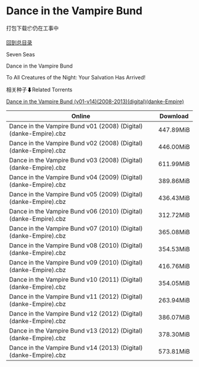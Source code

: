 # Dance in the Vampire Bund

打包下载📦仍在工事中

[回到总目录](/Catalogs.md)

Seven Seas

Dance in the Vampire Bund

To All Creatures of the Night: Your Salvation Has Arrived!





相关种子⬇Related Torrents

[Dance in the Vampire Bund (v01-v14)(2008-2013)(digital)(danke-Empire)](https://github.com/alicewish/markdown/blob/master/torrent/Dance-in-the-Vampire-Bund--v01-v14--2008-2013--digital--danke-Empire.md)

Online | Download
--- | ---
Dance in the Vampire Bund v01 (2008) (Digital) (danke-Empire).cbz | 447.89MiB
Dance in the Vampire Bund v02 (2008) (Digital) (danke-Empire).cbz | 446.00MiB
Dance in the Vampire Bund v03 (2008) (Digital) (danke-Empire).cbz | 611.99MiB
Dance in the Vampire Bund v04 (2009) (Digital) (danke-Empire).cbz | 389.86MiB
Dance in the Vampire Bund v05 (2009) (Digital) (danke-Empire).cbz | 436.43MiB
Dance in the Vampire Bund v06 (2010) (Digital) (danke-Empire).cbz | 312.72MiB
Dance in the Vampire Bund v07 (2010) (Digital) (danke-Empire).cbz | 365.08MiB
Dance in the Vampire Bund v08 (2010) (Digital) (danke-Empire).cbz | 354.53MiB
Dance in the Vampire Bund v09 (2010) (Digital) (danke-Empire).cbz | 416.76MiB
Dance in the Vampire Bund v10 (2011) (Digital) (danke-Empire).cbz | 354.05MiB
Dance in the Vampire Bund v11 (2012) (Digital) (danke-Empire).cbz | 263.94MiB
Dance in the Vampire Bund v12 (2012) (Digital) (danke-Empire).cbz | 386.07MiB
Dance in the Vampire Bund v13 (2012) (Digital) (danke-Empire).cbz | 378.30MiB
Dance in the Vampire Bund v14 (2013) (Digital) (danke-Empire).cbz | 573.81MiB